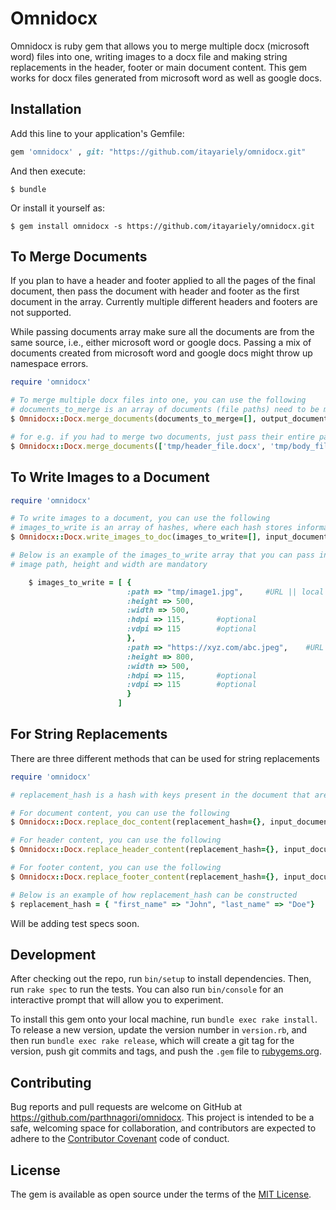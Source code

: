 # Omnidocx

Omnidocx is ruby gem that allows you to merge multiple docx (microsoft word) files into one, writing images to a docx file and making string replacements in the header, footer or main document content.
This gem works for docx files generated from microsoft word as well as google docs.

## Installation

Add this line to your application's Gemfile:

```ruby
gem 'omnidocx' , git: "https://github.com/itayariely/omnidocx.git"
```

And then execute:

    $ bundle

Or install it yourself as:

    $ gem install omnidocx -s https://github.com/itayariely/omnidocx.git

## To Merge Documents

If you plan to have a header and footer applied to all the pages of the final document, then pass the document with header and footer as the first document in the array. Currently multiple different headers and footers are not supported.

While passing documents array make sure all the documents are from the same source, i.e., either microsoft word or google docs. Passing a mix of documents created from microsoft word and google docs might throw up namespace errors. 


```ruby
require 'omnidocx'

# To merge multiple docx files into one, you can use the following
# documents_to_merge is an array of documents (file paths) need to be merged and page_break is a boolean value if you want page breaks in b/w documents
$ Omnidocx::Docx.merge_documents(documents_to_merge=[], output_document_path, page_break)

# for e.g. if you had to merge two documents, just pass their entire paths in an array, if you need a page break in between documents then pass the page_break flag as true 
$ Omnidocx::Docx.merge_documents(['tmp/header_file.docx', 'tmp/body_file.docx'], 'tmp/output_doc.docx', false)
```

## To Write Images to a Document
```ruby
require 'omnidocx'

# To write images to a document, you can use the following
# images_to_write is an array of hashes, where each hash stores information about one image
$ Omnidocx::Docx.write_images_to_doc(images_to_write=[], input_document_path, output_document_path)

# Below is an example of the images_to_write array that you can pass in for images to be written to the doc
# image path, height and width are mandatory

    $ images_to_write = [ {
                          :path => "tmp/image1.jpg",     #URL || local path
                          :height => 500,
                          :width => 500,
                          :hdpi => 115,       #optional
                          :vdpi => 115        #optional
                          },
                          :path => "https://xyz.com/abc.jpeg",    #URL || local path
                          :height => 800,
                          :width => 500,
                          :hdpi => 115,       #optional
                          :vdpi => 115        #optional
                          }
                        ]

```

## For String Replacements

There are three different methods that can be used for string replacements

```ruby
require 'omnidocx'

# replacement_hash is a hash with keys present in the document that are to be replaced with their corresponding values

# For document content, you can use the following
$ Omnidocx::Docx.replace_doc_content(replacement_hash={}, input_document_path, output_document_path)

# For header content, you can use the following
$ Omnidocx::Docx.replace_header_content(replacement_hash={}, input_document_path, output_document_path)

# For footer content, you can use the following
$ Omnidocx::Docx.replace_footer_content(replacement_hash={}, input_document_path, output_document_path)

# Below is an example of how replacement_hash can be constructed 
$ replacement_hash = { "first_name" => "John", "last_name" => "Doe"}

```

Will be adding test specs soon.

## Development

After checking out the repo, run `bin/setup` to install dependencies. Then, run `rake spec` to run the tests. You can also run `bin/console` for an interactive prompt that will allow you to experiment.

To install this gem onto your local machine, run `bundle exec rake install`. To release a new version, update the version number in `version.rb`, and then run `bundle exec rake release`, which will create a git tag for the version, push git commits and tags, and push the `.gem` file to [rubygems.org](https://rubygems.org).

## Contributing

Bug reports and pull requests are welcome on GitHub at https://github.com/parthnagori/omnidocx. This project is intended to be a safe, welcoming space for collaboration, and contributors are expected to adhere to the [Contributor Covenant](http://contributor-covenant.org) code of conduct.


## License

The gem is available as open source under the terms of the [MIT License](http://opensource.org/licenses/MIT).

